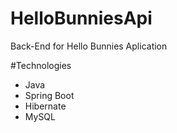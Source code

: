 # HelloBunniesApi
Back-End for Hello Bunnies Aplication

#Technologies
 * Java
 * Spring Boot
 * Hibernate
 * MySQL
